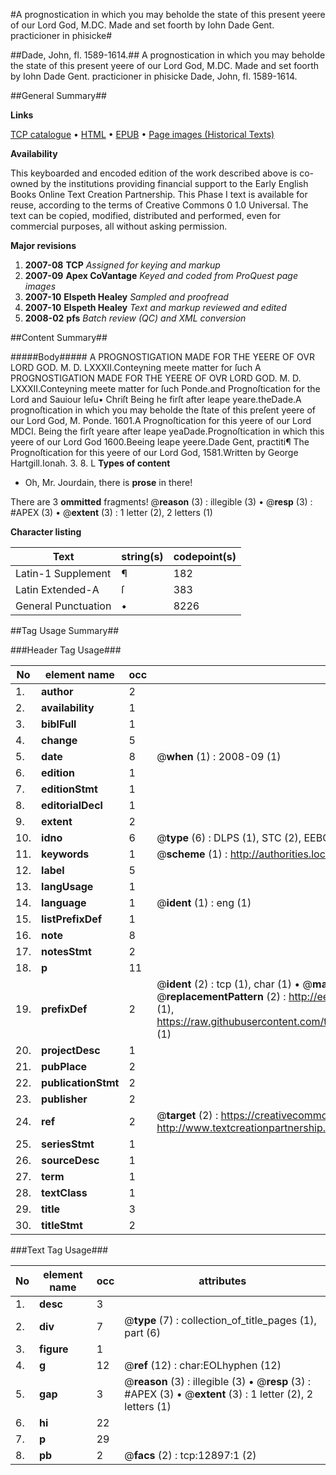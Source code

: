 #A prognostication in which you may beholde the state of this present yeere of our Lord God, M.DC. Made and set foorth by Iohn Dade Gent. practicioner in phisicke#

##Dade, John, fl. 1589-1614.##
A prognostication in which you may beholde the state of this present yeere of our Lord God, M.DC. Made and set foorth by Iohn Dade Gent. practicioner in phisicke
Dade, John, fl. 1589-1614.

##General Summary##

**Links**

[TCP catalogue](http://www.ota.ox.ac.uk/tcp/)  • 
[HTML](http://tei.it.ox.ac.uk/tcp/Texts-HTML/free/A17/A17525.html)  • 
[EPUB](http://tei.it.ox.ac.uk/tcp/Texts-EPUB/free/A17/A17525.epub) • 
[Page images (Historical Texts)](https://data.historicaltexts.jisc.ac.uk/view?pubId=eebo-99847835e&pageId=eebo-99847835e-12897-1)

**Availability**

This keyboarded and encoded edition of the
	       work described above is co-owned by the institutions
	       providing financial support to the Early English Books
	       Online Text Creation Partnership. This Phase I text is
	       available for reuse, according to the terms of Creative
	       Commons 0 1.0 Universal. The text can be copied,
	       modified, distributed and performed, even for
	       commercial purposes, all without asking permission.

**Major revisions**

1. __2007-08__ __TCP__ *Assigned for keying and markup*
1. __2007-09__ __Apex CoVantage__ *Keyed and coded from ProQuest page images*
1. __2007-10__ __Elspeth Healey__ *Sampled and proofread*
1. __2007-10__ __Elspeth Healey__ *Text and markup reviewed and edited*
1. __2008-02__ __pfs__ *Batch review (QC) and XML conversion*

##Content Summary##

#####Body#####
A PROGNOSTIGATION MADE FOR THE YEERE OF OVR LORD GOD. M. D. LXXXII.Conteyning meete matter for ſuch A PROGNOSTIGATION MADE FOR THE YEERE OF OVR LORD GOD. M. D. LXXXII.Conteyning meete matter for ſuch Ponde.and Prognoſtication for the Lord and Sauiour Ieſu• Chriſt Being he firſt after leape yeare.theDade.A prognoſtication in which you may beholde the ſtate of this preſent yeere of our Lord God, M. Ponde. 1601.A Prognoſtication for this yeere of our Lord MDCI. Being the firſt yeare after leape yeaDade.Prognoſtication in which this yeere of our Lord God 1600.Beeing leape yeere.Dade Gent, practiti¶ The Prognoſtication for this yeere of our Lord God, 1581.Written by George Hartgill.Ionah. 3. 8. L
**Types of content**

  * Oh, Mr. Jourdain, there is **prose** in there!

There are 3 **ommitted** fragments! 
 @__reason__ (3) : illegible (3)  •  @__resp__ (3) : #APEX (3)  •  @__extent__ (3) : 1 letter (2), 2 letters (1)

**Character listing**


|Text|string(s)|codepoint(s)|
|---|---|---|
|Latin-1 Supplement|¶|182|
|Latin Extended-A|ſ|383|
|General Punctuation|•|8226|

##Tag Usage Summary##

###Header Tag Usage###

|No|element name|occ|attributes|
|---|---|---|---|
|1.|__author__|2||
|2.|__availability__|1||
|3.|__biblFull__|1||
|4.|__change__|5||
|5.|__date__|8| @__when__ (1) : 2008-09 (1)|
|6.|__edition__|1||
|7.|__editionStmt__|1||
|8.|__editorialDecl__|1||
|9.|__extent__|2||
|10.|__idno__|6| @__type__ (6) : DLPS (1), STC (2), EEBO-CITATION (1), PROQUEST (1), VID (1)|
|11.|__keywords__|1| @__scheme__ (1) : http://authorities.loc.gov/ (1)|
|12.|__label__|5||
|13.|__langUsage__|1||
|14.|__language__|1| @__ident__ (1) : eng (1)|
|15.|__listPrefixDef__|1||
|16.|__note__|8||
|17.|__notesStmt__|2||
|18.|__p__|11||
|19.|__prefixDef__|2| @__ident__ (2) : tcp (1), char (1)  •  @__matchPattern__ (2) : ([0-9\-]+):([0-9IVX]+) (1), (.+) (1)  •  @__replacementPattern__ (2) : http://eebo.chadwyck.com/downloadtiff?vid=$1&page=$2 (1), https://raw.githubusercontent.com/textcreationpartnership/Texts/master/tcpchars.xml#$1 (1)|
|20.|__projectDesc__|1||
|21.|__pubPlace__|2||
|22.|__publicationStmt__|2||
|23.|__publisher__|2||
|24.|__ref__|2| @__target__ (2) : https://creativecommons.org/publicdomain/zero/1.0/ (1), http://www.textcreationpartnership.org/docs/. (1)|
|25.|__seriesStmt__|1||
|26.|__sourceDesc__|1||
|27.|__term__|1||
|28.|__textClass__|1||
|29.|__title__|3||
|30.|__titleStmt__|2||


###Text Tag Usage###

|No|element name|occ|attributes|
|---|---|---|---|
|1.|__desc__|3||
|2.|__div__|7| @__type__ (7) : collection_of_title_pages (1), part (6)|
|3.|__figure__|1||
|4.|__g__|12| @__ref__ (12) : char:EOLhyphen (12)|
|5.|__gap__|3| @__reason__ (3) : illegible (3)  •  @__resp__ (3) : #APEX (3)  •  @__extent__ (3) : 1 letter (2), 2 letters (1)|
|6.|__hi__|22||
|7.|__p__|29||
|8.|__pb__|2| @__facs__ (2) : tcp:12897:1 (2)|
